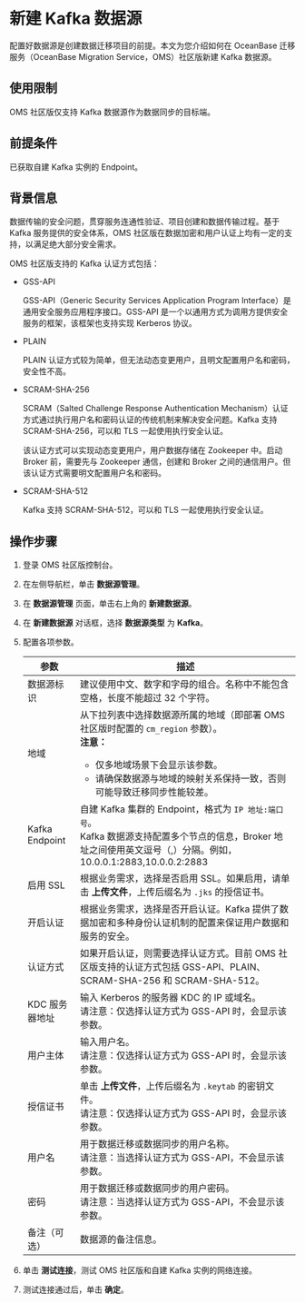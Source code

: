 # 新建 Kafka 数据源

配置好数据源是创建数据迁移项目的前提。本文为您介绍如何在 OceanBase 迁移服务（OceanBase Migration Service，OMS）社区版新建 Kafka 数据源。

## 使用限制

OMS 社区版仅支持 Kafka 数据源作为数据同步的目标端。

## 前提条件

已获取自建 Kafka 实例的 Endpoint。

## 背景信息

数据传输的安全问题，贯穿服务连通性验证、项目创建和数据传输过程。基于 Kafka 服务提供的安全体系，OMS 社区版在数据加密和用户认证上均有一定的支持，以满足绝大部分安全需求。

OMS 社区版支持的 Kafka 认证方式包括：

* GSS-API

  GSS-API（Generic Security Services Application Program Interface）是通用安全服务应用程序接口。GSS-API 是一个以通用方式为调用方提供安全服务的框架，该框架也支持实现 Kerberos 协议。
  
* PLAIN

  PLAIN 认证方式较为简单，但无法动态变更用户，且明文配置用户名和密码，安全性不高。
  
* SCRAM-SHA-256

  SCRAM（Salted Challenge Response Authentication Mechanism）认证方式通过执行用户名和密码认证的传统机制来解决安全问题。Kafka 支持 SCRAM-SHA-256，可以和 TLS 一起使用执行安全认证。

  该认证方式可以实现动态变更用户，用户数据存储在 Zookeeper 中。启动 Broker 前，需要先与 Zookeeper 通信，创建和 Broker 之间的通信用户。但该认证方式需要明文配置用户名和密码。
  
* SCRAM-SHA-512

  Kafka 支持 SCRAM-SHA-512，可以和 TLS 一起使用执行安全认证。
  
## 操作步骤

1. 登录 OMS 社区版控制台。

2. 在左侧导航栏，单击 **数据源管理**。

3. 在 **数据源管理** 页面，单击右上角的 **新建数据源**。

4. 在 **新建数据源** 对话框，选择 **数据源类型** 为 **Kafka**。

5. 配置各项参数。

   |     **参数**     |                                                        **描述**                                                      |
   |----------------|------------------------------------------------------------------------------------|
   | 数据源标识          | 建议使用中文、数字和字母的组合。名称中不能包含空格，长度不能超过 32 个字符。                                                                                                                                                        |
   | 地域             | 从下拉列表中选择数据源所属的地域（即部署 OMS 社区版时配置的 `cm_region` 参数）。 <br>**注意：** <ul><li> 仅多地域场景下会显示该参数。   <li> 请确保数据源与地域的映射关系保持一致，否则可能导致迁移同步性能较差。 </ul>         |
   | Kafka Endpoint | 自建 Kafka 集群的 Endpoint，格式为 `IP 地址:端口号`。      <br>Kafka 数据源支持配置多个节点的信息，Broker 地址之间使用英文逗号（,）分隔。例如，10.0.0.1:2883,10.0.0.2:2883                                                                                                                                                                                          |
   | 启用 SSL         | 根据业务需求，选择是否启用 SSL。如果启用，请单击 **上传文件**，上传后缀名为 `.jks` 的授信证书。                                                                                                                                                                            |
   | 开启认证           | 根据业务需求，选择是否开启认证。Kafka 提供了数据加密和多种身份认证机制的配置来保证用户数据和服务的安全。                                                                                                                                                                              |
   | 认证方式           | 如果开启认证，则需要选择认证方式。目前 OMS 社区版支持的认证方式包括 GSS-API、PLAIN、SCRAM-SHA-256 和 SCRAM-SHA-512。                                                                                                                                                       |
   | KDC 服务器地址      | 输入 Kerberos 的服务器 KDC 的 IP 或域名。 <br>请注意：仅选择认证方式为 GSS-API 时，会显示该参数。                                                                                                                                                                            |
   | 用户主体           | 输入用户名。 <br>请注意：仅选择认证方式为 GSS-API 时，会显示该参数。                                                                                                                                                                                    |
   | 授信证书           | 单击 **上传文件**，上传后缀名为 `.keytab` 的密钥文件。 <br>请注意：仅选择认证方式为 GSS-API 时，会显示该参数。                                                                                                                                                      |
   | 用户名            | 用于数据迁移或数据同步的用户名称。 <br>请注意：当选择认证方式为 GSS-API，不会显示该参数。                                                                                                                                                                          |
   | 密码             | 用于数据迁移或数据同步的用户密码。 <br>请注意：当选择认证方式为 GSS-API，不会显示该参数。                                                                                                                                                                          |
   | 备注（可选）         | 数据源的备注信息。                                                                                                                                                                                                                            |

6. 单击 **测试连接**，测试 OMS 社区版和自建 Kafka 实例的网络连接。

7. 测试连接通过后，单击 **确定**。
